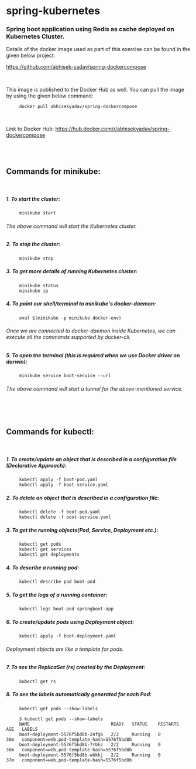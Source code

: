 # spring-kubernetes

### Spring boot application using Redis as cache deployed on Kubernetes Cluster.

Details of the docker image used as part of this exercise can be found in the given below project:

https://github.com/abhisek-yadav/spring-dockercompose

<br/>

This image is published to the Docker Hub as well. You can pull the image by using the given below command:

         docker pull abhisekyadav/spring-dockercompose

<br/>

Link to Docker Hub: https://hub.docker.com/r/abhisekyadav/spring-dockercompose

<br/>
<br/>

## Commands for minikube:
<br/>

##### 1. To start the cluster:

         minikube start

###### The above command will start the Kubernetes cluster. 

##### 2. To stop the cluster:

         minikube stop


##### 3. To get more details of running Kubernetes cluster:

         minikube status
         minikube ip


##### 4. To point our shell/terminal to minikube's docker-daemon:

         eval $(minikube -p minikube docker-env)

###### Once we are connected to docker-daemon inside Kubernetes, we can execute all the commands supported by docker-cli. 


##### 5. To open the terminal (this is required when we use Docker driver on darwin):

         minikube service boot-service --url

###### The above command will start a tunnel for the above-mentioned service.

<br/>
<br/>

## Commands for kubectl:
<br/>

##### 1. To create/update an object that is described in a configuration file (Declarative Approach):

         kubectl apply -f boot-pod.yaml
         kubectl apply -f boot-service.yaml
       
         
##### 2. To delete an object that is described in a configuration file:
         
         kubectl delete -f boot-pod.yaml
         kubectl delete -f boot-service.yaml
         
        
##### 3. To get the running objects(Pod, Service, Deployment etc.):

         kubectl get pods
         kubectl get services
         kubectl get deployments


##### 4. To describe a running pod:

         kubectl describe pod boot-pod


##### 5. To get the logs of a running container:

         kubectl logs boot-pod springboot-app
         
         
##### 6. To create/update pods using Deployment object:

         kubectl apply -f boot-deployment.yaml
         
###### Deployment objects are like a template for pods.


##### 7. To see the ReplicaSet (rs) created by the Deployment:

         kubectl get rs
         
         
##### 8. To see the labels automatically generated for each Pod:

         kubectl get pods --show-labels         
         
         $ kubectl get pods --show-labels 
         NAME                               READY   STATUS    RESTARTS   AGE   LABELS
         boot-deployment-5576f5bd8b-24fg6   2/2     Running   0          38m   component=web,pod-template-hash=5576f5bd8b
         boot-deployment-5576f5bd8b-7rbhc   2/2     Running   0          38m   component=web,pod-template-hash=5576f5bd8b
         boot-deployment-5576f5bd8b-wbkkj   2/2     Running   0          37m   component=web,pod-template-hash=5576f5bd8b
